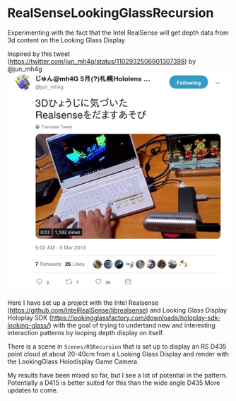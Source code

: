 # RealSenseLookingGlassRecursion
Experimenting with the fact that the Intel RealSense will get depth data from 3d content on the Looking Glass Display

Inspired by this tweet (https://twitter.com/jun_mh4g/status/1102932506901307398) by @jun_mh4g
![alt text](Docs/Images/tweet.png)

Here I have set up a project with the Intel Realsense (https://github.com/IntelRealSense/librealsense) and Looking Glass Display Holoplay SDK (https://lookingglassfactory.com/downloads/holoplay-sdk-looking-glass/)
with the goal of trying to undertand new and interesting interaction patterns by looping depth display on itself. 

There is a scene in `Scenes/RSRecursion` that is set up to display an RS D435 point cloud at about 20-40cm from a Looking Glass Display and render with the LookingGlass Holodisplay Game Camera.

My results have been mixed so far, but I see a lot of potential in the pattern. Potentially a D415 is better suited for this 
than the wide angle D435 More updates to come.
